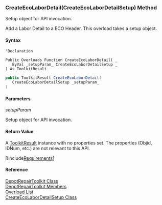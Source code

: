﻿### CreateEcoLaborDetail(CreateEcoLaborDetailSetup) Method

Setup object for API invocation.

Add a Labor Detail to a ECO Header. This overload takes a setup object.

#### Syntax

```vbnet
'Declaration

Public Overloads Function CreateEcoLaborDetail( _
   ByVal _setupParam_ CreateEcoLaborDetailSetup _
) As ToolkitResult
```

```csharp
public ToolkitResult CreateEcoLaborDetail( 
   CreateEcoLaborDetailSetup _setupParam_
)
```

#### Parameters

_setupParam_

Setup object for API invocation.

#### Return Value

A [ToolkitResult](FChoice.Toolkits.Clarify~FChoice.Toolkits.Clarify.ToolkitResult.md) instance with no properties set. The properties (Objid, IDNum, etc.) are not relevant to this API.

[!include[Requirements](../partials/requirements.md)]

#### Reference

[DepotRepairToolkit Class](FChoice.Toolkits.Clarify~FChoice.Toolkits.Clarify.DepotRepair.DepotRepairToolkit.md)  
[DepotRepairToolkit Members](FChoice.Toolkits.Clarify~FChoice.Toolkits.Clarify.DepotRepair.DepotRepairToolkit_members.md)  
[Overload List](FChoice.Toolkits.Clarify~FChoice.Toolkits.Clarify.DepotRepair.DepotRepairToolkit~CreateEcoLaborDetail.md)  
[CreateEcoLaborDetailSetup Class](FChoice.Toolkits.Clarify~FChoice.Toolkits.Clarify.DepotRepair.CreateEcoLaborDetailSetup.md)
